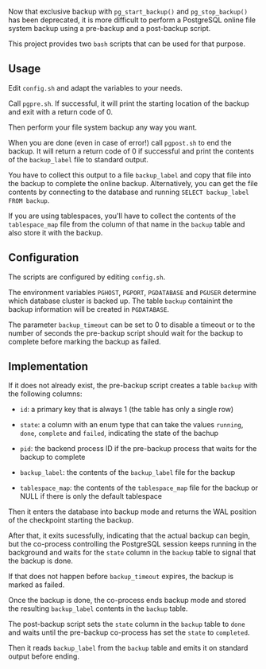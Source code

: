 Now that exclusive backup with `pg_start_backup()` and `pg_stop_backup()`
has been deprecated, it is more difficult to perform a PostgreSQL online
file system backup using a pre-backup and a post-backup script.

This project provides two `bash` scripts that can be used for that purpose.

## Usage ##

Edit `config.sh` and adapt the variables to your needs.

Call `pgpre.sh`.  If successful, it will print the starting location of
the backup and exit with a return code of 0.

Then perform your file system backup any way you want.

When you are done (even in case of error!) call `pgpost.sh` to end the
backup.  It will return a return code of 0 if successful and print
the contents of the `backup_label` file to standard output.

You have to collect this output to a file `backup_label` and copy that
file into the backup to complete the online backup.
Alternatively, you can get the file contents by connecting to the database
and running `SELECT backup_label FROM backup`.

If you are using tablespaces, you'll have to collect the contents of the
`tablespace_map` file from the column of that name in the `backup` table
and also store it with the backup.

## Configuration ##

The scripts are configured by editing `config.sh`.

The environment variables `PGHOST`, `PGPORT`, `PGDATABASE` and `PGUSER`
determine which database cluster is backed up.  The table `backup`
containint the backup information will be created in `PGDATABASE`.

The parameter `backup_timeout` can be set to 0 to disable a timeout
or to the number of seconds the pre-backup script should wait for
the backup to complete before marking the backup as failed.

## Implementation ##

If it does not already exist, the pre-backup script creates a table
`backup` with the following columns:

- `id`: a primary key that is always 1 (the table has only a single row)

- `state`: a column with an enum type that can take the values `running`,
  `done`, `complete` and `failed`, indicating the state of the bachup

- `pid`: the backend process ID if the pre-backup process that waits for
  the backup to complete

- `backup_label`: the contents of the `backup_label` file for the backup

- `tablespace_map`: the contents of the `tablespace_map` file for the
  backup or NULL if there is only the default tablespace

Then it enters the database into backup mode and returns the WAL position
of the checkpoint starting the backup.

After that, it exits sucessfully, indicating that the actual backup can
begin, but the co-process controlling the PostgreSQL session keeps
running in the background and waits for the `state` column in the `backup`
table to signal that the backup is done.

If that does not happen before `backup_timeout` expires, the backup is
marked as failed.

Once the backup is done, the co-process ends backup mode and stored the
resulting `backup_label` contents in the `backup` table.

The post-backup script sets the `state` column in the `backup` table to
`done` and waits until the pre-backup co-process has set the `state`
to `completed`.

Then it reads `backup_label` from the `backup` table and emits it on
standard output before ending.
